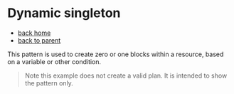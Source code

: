 # Dynamic singleton

- [back home](../../)
- [back to parent](../)

This pattern is used to create zero or one blocks within a resource, based on a variable or other condition.

> Note this example does not create a valid plan. It is intended to show the pattern only.
